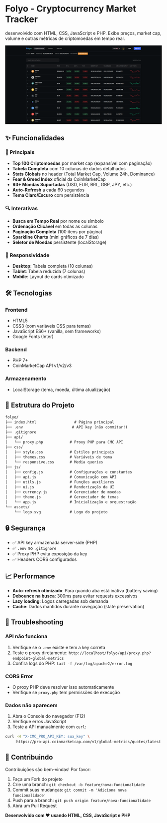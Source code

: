 # Folyo - Cryptocurrency Market Tracker

desenvolvido com HTML, CSS, JavaScript e PHP. Exibe preços, market cap, volume e outras métricas de criptomoedas em tempo real.

![Folyo Preview](homepreview.png)

## ✨ Funcionalidades

### 🎯 Principais
- **Top 100 Criptomoedas** por market cap (expansível com paginação)
- **Tabela Completa** com 10 colunas de dados detalhados
- **Stats Globais** no header (Total Market Cap, Volume 24h, Dominance)
- **Fear & Greed Index** oficial da CoinMarketCap
- **93+ Moedas Suportadas** (USD, EUR, BRL, GBP, JPY, etc.)
- **Auto-Refresh** a cada 60 segundos
- **Tema Claro/Escuro** com persistência

### 🔍 Interativas
- **Busca em Tempo Real** por nome ou símbolo
- **Ordenação Clicável** em todas as colunas
- **Paginação Completa** (100 itens por página)
- **Sparkline Charts** (mini gráficos de 7 dias)
- **Seletor de Moedas** persistente (localStorage)

### 📱 Responsividade
- **Desktop**: Tabela completa (10 colunas)
- **Tablet**: Tabela reduzida (7 colunas)
- **Mobile**: Layout de cards otimizado

## 🛠️ Tecnologias

### Frontend
- HTML5
- CSS3 (com variáveis CSS para temas)
- JavaScript ES6+ (vanilla, sem frameworks)
- Google Fonts (Inter)

### Backend
- PHP 7+
- CoinMarketCap API v1/v2/v3

### Armazenamento
- LocalStorage (tema, moeda, última atualização)

## 📁 Estrutura do Projeto

```
folyo/
├── index.html                 # Página principal
├── .env                      # API key (não commitar!)
├── .gitignore
├── api/
│   └── proxy.php            # Proxy PHP para CMC API
├── css/
│   ├── style.css            # Estilos principais
│   ├── themes.css           # Variáveis de tema
│   └── responsive.css       # Media queries
├── js/
│   ├── config.js            # Configurações e constantes
│   ├── api.js               # Comunicação com API
│   ├── utils.js             # Funções auxiliares
│   ├── ui.js                # Renderização da UI
│   ├── currency.js          # Gerenciador de moedas
│   ├── theme.js             # Gerenciador de temas
│   └── app.js               # Inicialização e orquestração
└── assets/
    └── logo.svg             # Logo do projeto
```

## 🔒 Segurança

- ✅ API key armazenada server-side (PHP)
- ✅ `.env` no `.gitignore`
- ✅ Proxy PHP evita exposição da key
- ✅ Headers CORS configurados

## 📈 Performance

- **Auto-refresh otimizado**: Para quando aba está inativa (battery saving)
- **Debounce na busca**: 300ms para evitar requests excessivos
- **Lazy loading**: Logos carregadas sob demanda
- **Cache**: Dados mantidos durante navegação (state preservation)

## 🐛 Troubleshooting

### API não funciona
1. Verifique se o `.env` existe e tem a key correta
2. Teste o proxy diretamente: `http://localhost/folyo/api/proxy.php?endpoint=global-metrics`
3. Confira logs do PHP: `tail -f /var/log/apache2/error.log`

### CORS Error
- O proxy PHP deve resolver isso automaticamente
- Verifique se `proxy.php` tem permissões de execução

### Dados não aparecem
1. Abra o Console do navegador (F12)
2. Verifique erros JavaScript
3. Teste a API manualmente com `curl`:
```bash
curl -H "X-CMC_PRO_API_KEY: sua_key" \
     https://pro-api.coinmarketcap.com/v1/global-metrics/quotes/latest
```

## 🤝 Contribuindo

Contribuições são bem-vindas! Por favor:

1. Faça um Fork do projeto
2. Crie uma branch: `git checkout -b feature/nova-funcionalidade`
3. Commit suas mudanças: `git commit -m 'Adiciona nova funcionalidade'`
4. Push para a branch: `git push origin feature/nova-funcionalidade`
5. Abra um Pull Request

**Desenvolvido com ❤️ usando HTML, CSS, JavaScript e PHP**
